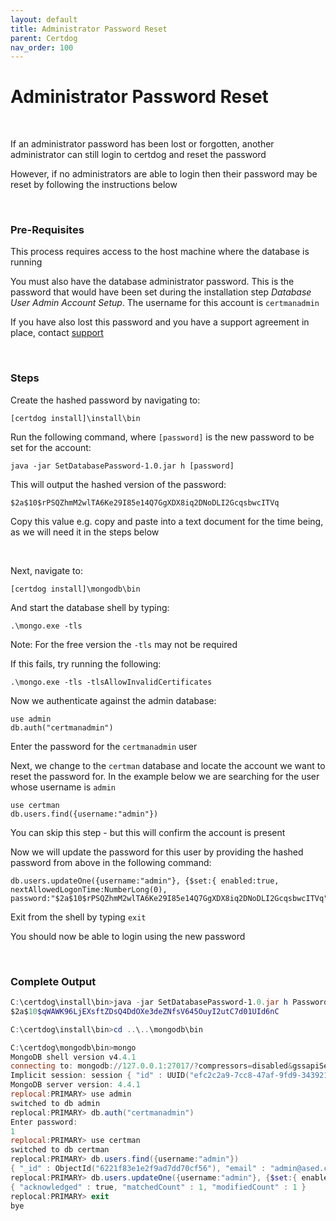 ```yaml
---
layout: default
title: Administrator Password Reset
parent: Certdog
nav_order: 100
---
```

# Administrator Password Reset

<br>

If an administrator password has been lost or forgotten, another administrator can still login to certdog and reset the password  

However, if no administrators are able to login then their password may be reset by following the instructions below  

<br>

### Pre-Requisites

This process requires access to the host machine where the database is running  

You must also have the database administrator password. This is the password that would have been set during the installation step  *Database User Admin Account Setup*. The username for this account is ``certmanadmin``  

If you have also lost this password and you have a support agreement in place, contact [support](mailto:support@krestfield.com)

<br>

### Steps

Create the hashed password by navigating to:   

```
[certdog install]\install\bin
```

Run the following command, where ``[password]`` is the new password to be set for the account:  

```
java -jar SetDatabasePassword-1.0.jar h [password]
```

This will output the hashed version of the password:

```
$2a$10$rPSQZhmM2wlTA6Ke29I85e14Q7GgXDX8iq2DNoDLI2GcqsbwcITVq
```

Copy this value e.g. copy and paste into a text document for the time being, as we will need it in the steps below

<br>

Next, navigate to:

```
[certdog install]\mongodb\bin
```

And start the database shell by typing:

```
.\mongo.exe -tls
```

Note: For the free version the ``-tls`` may not be required

If this fails, try running the following:

```
.\mongo.exe -tls -tlsAllowInvalidCertificates
```

Now we authenticate against the admin database:

```
use admin
db.auth("certmanadmin")
```

Enter the password for the ``certmanadmin`` user  

Next, we change to the ``certman`` database and locate the account we want to reset the password for. In the example below we are searching for the user whose username is ``admin``

```
use certman
db.users.find({username:"admin"})
```

You can skip this step - but this will confirm the account is present  

Now we will update the password for this user by providing the hashed password from above in the following command:

```
db.users.updateOne({username:"admin"}, {$set:{ enabled:true, nextAllowedLogonTime:NumberLong(0), password:"$2a$10$rPSQZhmM2wlTA6Ke29I85e14Q7GgXDX8iq2DNoDLI2GcqsbwcITVq"}})
```

Exit from the shell by typing ``exit``  

You should now be able to login using the new password  

<br>

### Complete Output

```powershell
C:\certdog\install\bin>java -jar SetDatabasePassword-1.0.jar h Password1234!!
$2a$10$qWAWK96LjEXsftZDsQ4DdOXe3deZNfsV645OuyI2utC7d01UId6nC

C:\certdog\install\bin>cd ..\..\mongodb\bin

C:\certdog\mongodb\bin>mongo
MongoDB shell version v4.4.1
connecting to: mongodb://127.0.0.1:27017/?compressors=disabled&gssapiServiceName=mongodb
Implicit session: session { "id" : UUID("efc2c2a9-7cc8-47af-9fd9-343921ecf7ce") }
MongoDB server version: 4.4.1
replocal:PRIMARY> use admin
switched to db admin
replocal:PRIMARY> db.auth("certmanadmin")
Enter password:
1
replocal:PRIMARY> use certman
switched to db certman
replocal:PRIMARY> db.users.find({username:"admin"})
{ "_id" : ObjectId("6221f83e1e2f9ad7dd70cf56"), "email" : "admin@ased.com", "username" : "admin", "password" : "$2a$10$VEsIyJlN5MiZoXLsEe7GEesJuRDD9YhmymmKlERAq778mZaq5JOuG", "group" : "ADMIN", "enabled" : true, "teamsIds" : [ "6221f840876a2b78f10dd5c7" ], "numFailedLoginAttempts" : 0, "userMessage" : "Account access has been delayed as there were too many failed login attempts", "nextAllowedLogonTime" : NumberLong(0), "_class" : "com.krestfield.pki.certman.model.users.CertManUser" }
replocal:PRIMARY> db.users.updateOne({username:"admin"}, {$set:{ enabled:true, nextAllowedLogonTime:NumberLong(0), password:"$2a$10$qWAWK96LjEXsftZDsQ4DdOXe3deZNfsV645OuyI2utC7d01UId6nC"}})
{ "acknowledged" : true, "matchedCount" : 1, "modifiedCount" : 1 }
replocal:PRIMARY> exit
bye
```


